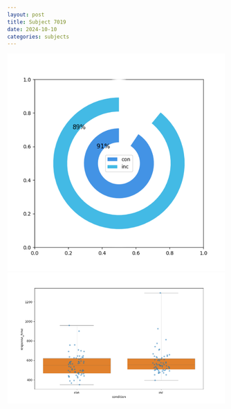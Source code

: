 ```yaml
---
layout: post
title: Subject 7019
date: 2024-10-10
categories: subjects
---
```


![](data/7019/run-7/7019_accuracy_by_condition.png)
![](data/7019/run-7/7019_rt.png)
